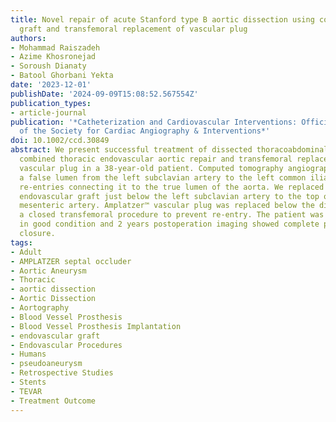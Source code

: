 ```yaml
---
title: Novel repair of acute Stanford type B aortic dissection using combined endovascular
  graft and transfemoral replacement of vascular plug
authors:
- Mohammad Raiszadeh
- Azime Khosronejad
- Soroush Dianaty
- Batool Ghorbani Yekta
date: '2023-12-01'
publishDate: '2024-09-09T15:08:52.567554Z'
publication_types:
- article-journal
publication: '*Catheterization and Cardiovascular Interventions: Official Journal
  of the Society for Cardiac Angiography & Interventions*'
doi: 10.1002/ccd.30849
abstract: We present successful treatment of dissected thoracoabdominal aorta using
  combined thoracic endovascular aortic repair and transfemoral replacement of Amplatzer™
  vascular plug in a 38-year-old patient. Computed tomography angiography revealed
  a false lumen from the left subclavian artery to the left common iliac trunk, with
  re-entries connecting it to the true lumen of the aorta. We replaced the prosthetic
  endovascular graft just below the left subclavian artery to the top of the superior
  mesenteric artery. Amplatzer™ vascular plug was replaced below the diaphragm in
  a closed transfemoral procedure to prevent re-entry. The patient was discharged
  in good condition and 2 years postoperation imaging showed complete pseudoaneurysm
  closure.
tags:
- Adult
- AMPLATZER septal occluder
- Aortic Aneurysm
- Thoracic
- aortic dissection
- Aortic Dissection
- Aortography
- Blood Vessel Prosthesis
- Blood Vessel Prosthesis Implantation
- endovascular graft
- Endovascular Procedures
- Humans
- pseudoaneurysm
- Retrospective Studies
- Stents
- TEVAR
- Treatment Outcome
---
```

